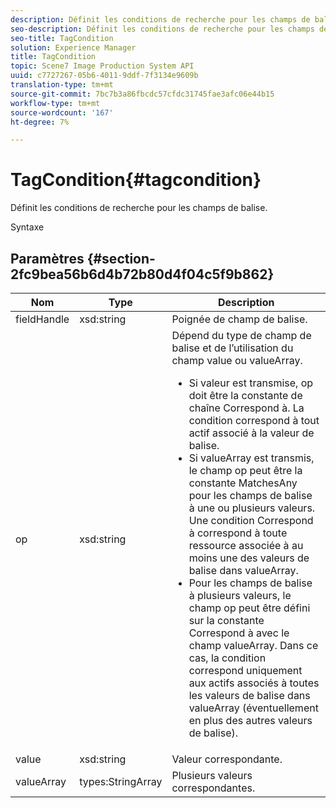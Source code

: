 ```yaml
---
description: Définit les conditions de recherche pour les champs de balise.
seo-description: Définit les conditions de recherche pour les champs de balise.
seo-title: TagCondition
solution: Experience Manager
title: TagCondition
topic: Scene7 Image Production System API
uuid: c7727267-05b6-4011-9ddf-7f3134e9609b
translation-type: tm+mt
source-git-commit: 7bc7b3a86fbcdc57cfdc31745fae3afc06e44b15
workflow-type: tm+mt
source-wordcount: '167'
ht-degree: 7%

---
```



# TagCondition{#tagcondition}

Définit les conditions de recherche pour les champs de balise.

Syntaxe

## Paramètres {#section-2fc9bea56b6d4b72b80d4f04c5f9b862}

<table id="table_04100BB8ABD84EF68B0A7CE3AD946414"> 
 <thead> 
  <tr> 
   <th colname="col1" class="entry"> Nom </th> 
   <th colname="col2" class="entry"> Type </th> 
   <th colname="col3" class="entry"> Description </th> 
  </tr> 
 </thead>
 <tbody> 
  <tr> 
   <td colname="col1"> <span class="codeph"> <span class="varname"> fieldHandle</span> </span> </td> 
   <td colname="col2"> <span class="codeph"> xsd:string</span> </td> 
   <td colname="col3"> Poignée de champ de balise. </td> 
  </tr> 
  <tr> 
   <td colname="col1"> <span class="codeph"> <span class="varname"> op</span> </span> </td> 
   <td colname="col2"> <span class="codeph"> xsd:string</span> </td> 
   <td colname="col3">Dépend du type de champ de balise et de l’utilisation du champ value ou valueArray. 
    <ul id="ul_CC0926425B094B3BB7D70CB392DBDABD">
     <li id="li_09AB923A9A8D4A71917CF59C150E4EF5">Si <span class="codeph"> valeur</span> est transmise, <span class="codeph"> op</span> doit être la constante de chaîne Correspond à. La condition correspond à tout actif associé à la valeur de balise. </li>
     <li id="li_70F18494AB6C454EB611F51F16C19FAD">Si <span class="codeph"> valueArray</span> est transmis, le champ op peut être la constante <span class="codeph"> MatchesAny</span> pour les champs de balise à une ou plusieurs valeurs. Une condition <span class="codeph"> Correspond à </span> correspond à toute ressource associée à au moins une des valeurs de balise dans <span class="codeph"> valueArray</span>. </li>
     <li id="li_0B25542D7E964B26B15591C45D5C66D0">Pour les champs de balise à plusieurs valeurs, le champ op peut être défini sur la constante <span class="codeph"> Correspond à </span> avec le champ <span class="codeph"> valueArray</span>. Dans ce cas, la condition correspond uniquement aux actifs associés à toutes les valeurs de balise dans <span class="codeph"> valueArray</span> (éventuellement en plus des autres valeurs de balise). </li>
    </ul></td> 
  </tr> 
  <tr> 
   <td colname="col1"> <span class="codeph"> <span class="varname"> value</span> </span> </td> 
   <td colname="col2"> <span class="codeph"> xsd:string</span> </td> 
   <td colname="col3"> Valeur correspondante. </td> 
  </tr> 
  <tr> 
   <td colname="col1"> <span class="codeph"> <span class="varname"> valueArray</span> </span> </td> 
   <td colname="col2"> <span class="codeph"> types:StringArray</span> </td> 
   <td colname="col3"> Plusieurs valeurs correspondantes. </td> 
  </tr> 
 </tbody> 
</table>


